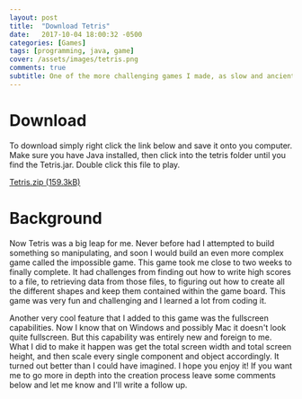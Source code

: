 ```yaml
---
layout: post
title:  "Download Tetris"
date:   2017-10-04 18:00:32 -0500
categories: [Games]
tags: [programming, java, game]
cover: /assets/images/tetris.png
comments: true
subtitle: One of the more challenging games I made, as slow and ancient as this is, it turned out very much to my liking...
---
```


Download
========
To download simply right click the link below and save it onto you computer. Make sure you have Java installed, then click into the tetris folder until you find the Tetris.jar. Double click this file to play.

[Tetris.zip (159.3kB)][1]

Background
==========
Now Tetris was a big leap for me. Never before had I attempted to build something so manipulating, and soon I would build an even more complex game called the impossible game. This game took me close to two weeks to finally complete. It had challenges from finding out how to write high scores to a file, to retrieving data from those files, to figuring out how to create all the different shapes and keep them contained within the game board. This game was very fun and challenging and I learned a lot from coding it.

Another very cool feature that I added to this game was the fullscreen capabilities. Now I know that on Windows and possibly Mac it doesn't look quite fullscreen. But this capability was entirely new and foreign to me. What I did to make it happen was get the total screen width and total screen height, and then scale every single component and object accordingly. It turned out better than I could have imagined. I hope you enjoy it! If you want me to go more in depth into the creation process leave some comments below and let me know and I'll write a follow up.

[1]: {{site.url}}/downloads/tetris/Tetris.zip
